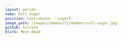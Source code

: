 ```yaml
---
layout: person
name: Rafi Ungar
position: Contributor - Layer5
image_path: /images/community/membersrafi-ungar.jpg
github: Silvyre
blurb: Mesh Head
---
```

